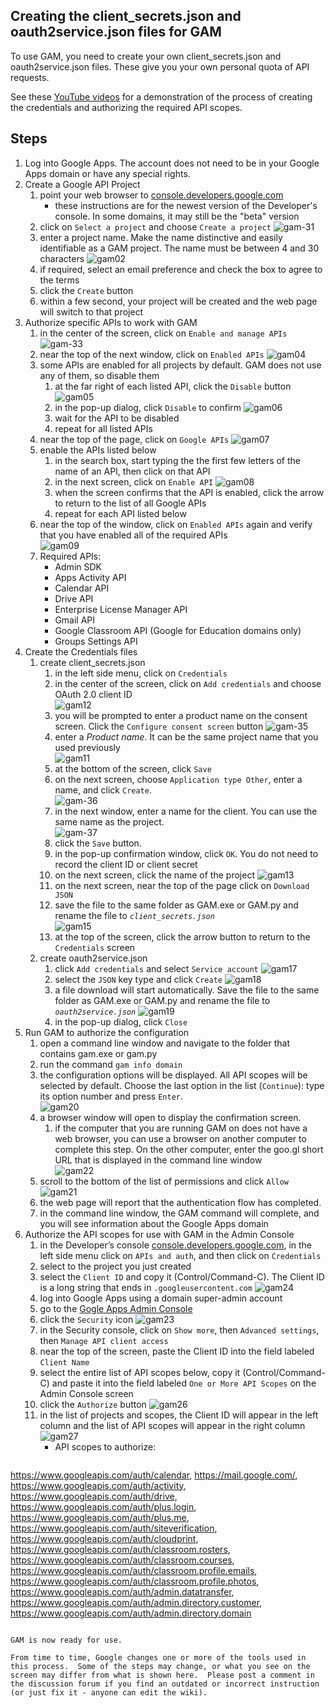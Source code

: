 ## Creating the client\_secrets.json and oauth2service.json files for GAM
To use GAM, you need to create your own client\_secrets.json and oauth2service.json files. These give you your own personal quota of API requests.

See these [YouTube videos](https://goo.gl/slo06E) for a demonstration of the process of creating the credentials and authorizing the required API scopes.

## Steps

1. Log into Google Apps. The account does not need to be in your Google Apps domain or have any special rights.
1. Create a Google API Project 
    1. point your web browser to [console.developers.google.com](http://console.developers.google.com)
        * these instructions are for the newest version of the Developer's console.  In some domains, it may still be the "beta" version
    1. click on `Select a project` and choose `Create a project` ![gam-31](https://cloud.githubusercontent.com/assets/1683475/11098097/51366f22-8868-11e5-929a-601fa481fcc4.png)
    1. enter a project name.  Make the name distinctive and easily identifiable as a GAM project.  The name must be between 4 and 30 characters ![gam02](https://cloud.githubusercontent.com/assets/1683475/11096331/07cda872-885f-11e5-9061-f7db2e18183b.png)
    1. if required, select an email preference and check the box to agree to the terms 
    1. click the `Create` button
    1. within a few second, your project will be created and the web page will switch to that project
1. Authorize specific APIs to work with GAM
    1. in the center of the screen, click on `Enable and manage APIs` ![gam-33](https://cloud.githubusercontent.com/assets/1683475/11098098/5136c472-8868-11e5-9f11-31af28aafb16.png)
    1. near the top of the next window, click on `Enabled APIs` ![gam04](https://cloud.githubusercontent.com/assets/1683475/11096332/07cf5492-885f-11e5-9793-3fc0651a0e31.png)
    1. some APIs are enabled for all projects by default.  GAM does not use any of them, so disable them
        1. at the far right of each listed API, click the `Disable` button ![gam05](https://cloud.githubusercontent.com/assets/1683475/11096333/07d4dcc8-885f-11e5-974e-80e374e98fc2.png)
        1. in the pop-up dialog, click `Disable` to confirm ![gam06](https://cloud.githubusercontent.com/assets/1683475/11096311/07a59c42-885f-11e5-802a-08beea16ffa3.png)
        1. wait for the API to be disabled
        1. repeat for all listed APIs
    1. near the top of the page, click on `Google APIs` ![gam07](https://cloud.githubusercontent.com/assets/1683475/11096309/07a487f8-885f-11e5-99ef-487cdfdeb496.png)
    1. enable the APIs listed below
        1. in the search box, start typing the the first few letters of the name of an API, then click on that API
        1. in the next screen, click on `Enable API` ![gam08](https://cloud.githubusercontent.com/assets/1683475/11096310/07a599a4-885f-11e5-9896-23364582e79a.png)
        1. when the screen confirms that the API is enabled, click the arrow to return to the list of all Google APIs
        1. repeat for each API listed below 
    1. near the top of the window, click on `Enabled APIs` again and verify that you have enabled all of the required APIs  
![gam09](https://cloud.githubusercontent.com/assets/1683475/11096313/07a72ae4-885f-11e5-8041-861e48f60af0.png)
    1. Required APIs:
        * Admin SDK
        * Apps Activity API
        * Calendar API
        * Drive API
        * Enterprise License Manager API
        * Gmail API
        * Google Classroom API (Google for Education domains only)
        * Groups Settings API
1. Create the Credentials files
    1. create client_secrets.json
        1. in the left side menu, click on `Credentials`
        1. in the center of the screen, click on `Add credentials` and choose OAuth 2.0 client ID  
![gam12](https://cloud.githubusercontent.com/assets/1683475/11096315/07b0ce00-885f-11e5-86dc-b84d3c2e94c5.png)
        1. you will be prompted to enter a product name on the consent screen.  Click the `Configure consent screen` button ![gam-35](https://cloud.githubusercontent.com/assets/1683475/11098100/51467d40-8868-11e5-8511-62086b45ac1c.png)
        1. enter a _Product name_.  It can be the same project name that you used previously  
![gam11](https://cloud.githubusercontent.com/assets/1683475/11096312/07a61654-885f-11e5-9697-cb581fe094fe.png)
        1. at the bottom of the screen, click `Save` 
        1. on the next screen, choose `Application type Other`, enter a name, and click `Create`.  
![gam-36](https://cloud.githubusercontent.com/assets/1683475/11098096/5134ff2a-8868-11e5-9f20-1c36b8720bf1.png) 
        1. in the next window, enter a name for the client.  You can use the same name as the project.  
![gam-37](https://cloud.githubusercontent.com/assets/1683475/11098095/5133dc44-8868-11e5-9025-deb568d793db.png)
        1. click the `Save` button.
        1. in the pop-up confirmation window, click `OK`.  You do not need to record the client ID or client secret
        1. on the next screen, click the name of the project ![gam13](https://cloud.githubusercontent.com/assets/1683475/11096316/07b12562-885f-11e5-9d9a-d6c7721f1b2d.png)
        1. on the next screen, near the top of the page click on `Download JSON`
        1. save the file to the same folder as GAM.exe or GAM.py and rename the file to *`client_secrets.json`*  
![gam15](https://cloud.githubusercontent.com/assets/1683475/11096317/07b2dac4-885f-11e5-9283-bd7cc7141aff.png)
        1. at the top of the screen, click the arrow button to return to the `Credentials` screen
    1. create oauth2service.json
        1. click `Add credentials` and select `Service account` ![gam17](https://cloud.githubusercontent.com/assets/1683475/11096318/07b2f450-885f-11e5-9597-c71cdcf13ecf.png)
        1. select the `JSON` key type and click `Create` ![gam18](https://cloud.githubusercontent.com/assets/1683475/11096319/07b390a4-885f-11e5-859a-b96e8b4376dc.png)
        1. a file download will start automatically.  Save the file to the same folder as GAM.exe or GAM.py and rename the file to *`oauth2service.json`* ![gam19](https://cloud.githubusercontent.com/assets/1683475/11096321/07bd277c-885f-11e5-9aeb-07df368265e2.png)
        1. in the pop-up dialog, click `Close`
1. Run GAM to authorize the configuration
    1. open a command line window and navigate to the folder that contains gam.exe or gam.py
    1. run the command `gam info domain`
    1. the configuration options will be displayed.  All API scopes will be selected by default. Choose the last option in the list (`Continue`): type its option number and press `Enter`.  
![gam20](https://cloud.githubusercontent.com/assets/1683475/11096320/07ba411a-885f-11e5-9b68-2956e3b44475.png)
    1. a browser window will open to display the confirmation screen.  
        1. if the computer that you are running GAM on does not have a web browser, you can use a browser on another computer to complete this step.  On the other computer, enter the goo.gl short URL that is displayed in the command line window  
![gam22](https://cloud.githubusercontent.com/assets/1683475/11096324/07c046f0-885f-11e5-9ece-2cc76b4bb59d.png)
    1. scroll to the bottom of the list of permissions and click `Allow` ![gam21](https://cloud.githubusercontent.com/assets/1683475/11096323/07be2bc2-885f-11e5-9822-35a6cd35b8e9.png)
    1. the web page will report that the authentication flow has completed.
    1. in the command line window, the GAM command will complete, and you will see information about the Google Apps domain
1. Authorize the API scopes for use with GAM in the Admin Console
    1. in the Developer’s console [console.developers.google.com](http://console.developers.google.com), in the left side menu click on `APIs and auth`, and then click on `Credentials`
    1. select to the project you just created
    1. select the `Client ID` and copy it (Control/Command-C).  The Client ID is a long string that ends in `.googleusercontent.com` ![gam24](https://cloud.githubusercontent.com/assets/1683475/11096325/07c04498-885f-11e5-80af-b9a094520de3.png)
    1. log into Google Apps using a domain super-admin account
    1. go to the [Gogle Apps Admin Console](http://admin.google.com)
    1. click the `Security` icon ![gam23](https://cloud.githubusercontent.com/assets/1683475/11096322/07bd8492-885f-11e5-9365-55a2dead8455.png)
    1. in the Security console, click on `Show more`, then `Advanced settings`, then `Manage API client access`
    1. near the top of the screen, paste the Client ID into the field labeled `Client Name`
    1. select the entire list of API scopes below, copy it (Control/Command-C) and paste it into the field labeled `One or More API Scopes` on the Admin Console screen
    1. click the `Authorize` button ![gam26](https://cloud.githubusercontent.com/assets/1683475/11096329/07c82474-885f-11e5-9741-90121987b508.png)
    1. in the list of projects and scopes, the Client ID will appear in the left column and the list of API scopes will appear in the right column ![gam27](https://cloud.githubusercontent.com/assets/1683475/11096328/07c8fe30-885f-11e5-8db3-62cdd06bd626.png)
        * API scopes to authorize:

> ````
https://www.googleapis.com/auth/calendar, 
https://mail.google.com/, 
https://www.googleapis.com/auth/activity, 
https://www.googleapis.com/auth/drive, 
https://www.googleapis.com/auth/plus.login, 
https://www.googleapis.com/auth/plus.me, 
https://www.googleapis.com/auth/siteverification, 
https://www.googleapis.com/auth/cloudprint, 
https://www.googleapis.com/auth/classroom.rosters, 
https://www.googleapis.com/auth/classroom.courses, 
https://www.googleapis.com/auth/classroom.profile.emails, 
https://www.googleapis.com/auth/classroom.profile.photos, 
https://www.googleapis.com/auth/admin.datatransfer, 
https://www.googleapis.com/auth/admin.directory.customer, 
https://www.googleapis.com/auth/admin.directory.domain
````

GAM is now ready for use.

From time to time, Google changes one or more of the tools used in this process.  Some of the steps may change, or what you see on the screen may differ from what is shown here.  Please post a comment in the discussion forum if you find an outdated or incorrect instruction (or just fix it - anyone can edit the wiki).